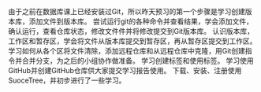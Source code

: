 由于之前在数据库课上已经安装过Git，所以昨天预习的第一个步骤是学习创建版本库，添加文件到版本库。
尝试运行git的各种命令并查看结果，学会添加文件，确认运行，查看仓库状态，修改文件件并将修改提交到Git版本库。
认识版本库，工作区和暂存区，学会将文件从版本库提交到暂存区，再从暂存区提交到工作区。
学习如何从各个区将文件清除，添加远程仓库和从远程仓库中克隆，用Git创建指令并合并分支，为之后的小组协作做准备。
学习创建标签和使用标签。
学习使用GitHub并创建GitHub仓库供大家提交学习报告使用。
下载、安装、注册使用SuoceTree，并初步进行了一些学习。
